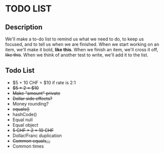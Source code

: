 # TODO LIST

## Description
We'll make a to-do list to remind us what we need to do, to keep us focused, and to tell us
when we are finished. When we start working on an item, we'll make it bold, __like this__. When
we finish an item, we'll cross it off, <s>like this</s>. When we think of another test to write, we'll add
it to the list.

## Todo List

+ $5 + 10 CHF = $10 if rate is 2:1
+ <s>$5 * 2 = $10</s>
+ <s>Make "amount" private</s>
+ <s>Dollar side effects?</s>
+ Money rounding?
+ <s>equals()</s>
+ hashCode()
+ Equal null
+ Equal object
+ <s>5 CHF * 2 = 10 CHF</s>
+ Dollar/Franc duplication
+ <s>Common equals__</s>
+ Common times
